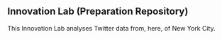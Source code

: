 ## Innovation Lab (Preparation Repository)

This Innovation Lab analyses Twitter data from, here, of New York City. 